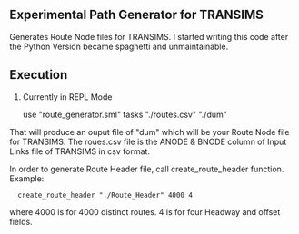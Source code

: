 Experimental Path Generator for TRANSIMS
-----------------------------------------

Generates Route Node files for TRANSIMS.
I started writing this code after the Python Version became spaghetti and unmaintainable.

Execution
----------
1) Currently in REPL Mode
  
      use "route_generator.sml"
      tasks "./routes.csv" "./dum"

That will produce an ouput file of "dum" which will be your Route Node file for TRANSIMS. The roues.csv file is the 
ANODE & BNODE column of Input Links file of TRANSIMS in csv format.

In order to generate Route Header file, call create_route_header function. Example:

      create_route_header "./Route_Header" 4000 4

where 4000 is for 4000 distinct routes.
      4 is for four Headway and offset fields.